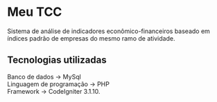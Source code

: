 # Meu TCC

Sistema de análise de indicadores econômico-financeiros baseado em índices padrão de empresas do mesmo ramo de atividade.

## Tecnologias utilizadas

Banco de dados -> MySql <br/>
Linguagem de programação -> PHP <br/>
Framework -> CodeIgniter 3.1.10.
